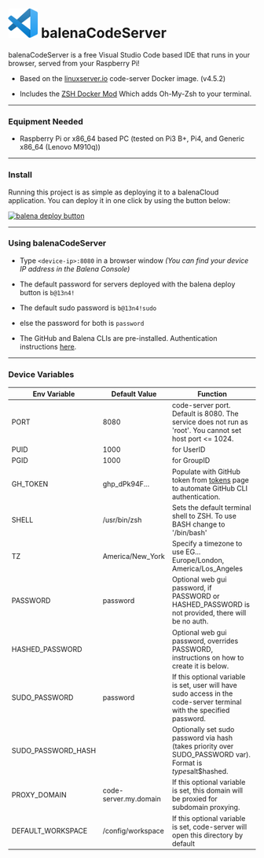# <img src="logo.png" alt="vs code logo" width="60" /> balenaCodeServer

balenaCodeServer is a free Visual Studio Code based IDE that runs in your browser, served from your Raspberry Pi!

* Based on the [linuxserver.io](https://github.com/linuxserver/docker-code-server) code-server Docker image. (v4.5.2)

* Includes the [ZSH Docker Mod](https://github.com/linuxserver/docker-mods/tree/code-server-zsh) Which adds Oh-My-Zsh to your terminal. 

---

### Equipment Needed
* Raspberry Pi or x86_64 based PC (tested on Pi3 B+, Pi4, and Generic x86_64 (Lenovo M910q))
---
### Install
Running this project is as simple as deploying it to a balenaCloud application. You can deploy it in one click by using the button below:

[![balena deploy button](https://www.balena.io/deploy.svg)](https://dashboard.balena-cloud.com/deploy?repoUrl=https://github.com/SamEureka/balenaCodeServer)

---
### Using balenaCodeServer

* Type `<device-ip>:8080` in a browser window _(You can find your device IP address in the Balena Console)_
* The default password for servers deployed with the balena deploy button is `b@13n4!` 
* The default sudo password is `b@13n4!sudo`
* else the password for both is `password`

* The GitHub and Balena CLIs are pre-installed. Authentication instructions [here](gh_balena_auth.md).

<!-- This was fixed in https://github.com/SamEureka/balenaCodeServer/pull/12/commits/7145d3db90a1238aa200d451d47e337b08049d0f -->
<!-- * If you get a node version warning when using the balena-cli, installing NVM and a supported version of Node will get rid of the warning. Here are some quick [install instructions](nvm_install.md) --> 

---
### Device Variables
|Env Variable|Default Value|Function|
|---|---|---|
|PORT|8080|code-server port. Default is 8080. The service does not run as 'root'. You cannot set host port <= 1024.|  
|PUID|1000|for UserID|
|PGID|1000|for GroupID|
|GH_TOKEN|ghp_dPk94F...|Populate with GitHub token from [tokens](https://github.com/settings/tokens) page to automate GitHub CLI authentication.|
|SHELL|/usr/bin/zsh|Sets the default terminal shell to ZSH. To use BASH change to '/bin/bash'
|TZ|America/New_York| Specify a timezone to use EG... Europe/London, America/Los_Angeles|
|PASSWORD|password|Optional web gui password, if PASSWORD or HASHED_PASSWORD is not provided, there will be no auth.|
|HASHED_PASSWORD| |Optional web gui password, overrides PASSWORD, instructions on how to create it is below.|
|SUDO_PASSWORD|password|If this optional variable is set, user will have sudo access in the code-server terminal with the specified password.|
|SUDO_PASSWORD_HASH| |Optionally set sudo password via hash (takes priority over SUDO_PASSWORD var). Format is $type$salt$hashed.|
|PROXY_DOMAIN|code-server.my.domain|If this optional variable is set, this domain will be proxied for subdomain proxying.|
|DEFAULT_WORKSPACE|/config/workspace|If this optional variable is set, code-server will open this directory by default|
